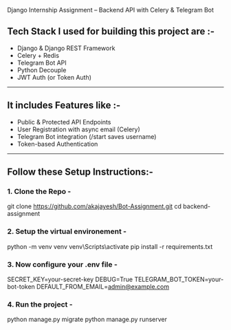  Django Internship Assignment – Backend API with Celery & Telegram Bot

## Tech Stack I used for building this project are :-

- Django & Django REST Framework
- Celery + Redis
- Telegram Bot API
- Python Decouple
- JWT Auth (or Token Auth)

---

##  It includes Features like :-

-  Public & Protected API Endpoints
-  User Registration with async email (Celery)
-  Telegram Bot integration (/start saves username)
-  Token-based Authentication

---

## Follow these Setup Instructions:-

### 1. Clone the Repo -


git clone https://github.com/akajayesh/Bot-Assignment.git
cd backend-assignment

### 2. Setup the virtual environement - 

python -m venv venv 
venv\Scripts\activate
pip install -r requirements.txt

### 3. Now configure your .env file -
SECRET_KEY=your-secret-key
DEBUG=True
TELEGRAM_BOT_TOKEN=your-bot-token
DEFAULT_FROM_EMAIL=admin@example.com

### 4. Run the project -

python manage.py migrate
python manage.py runserver
